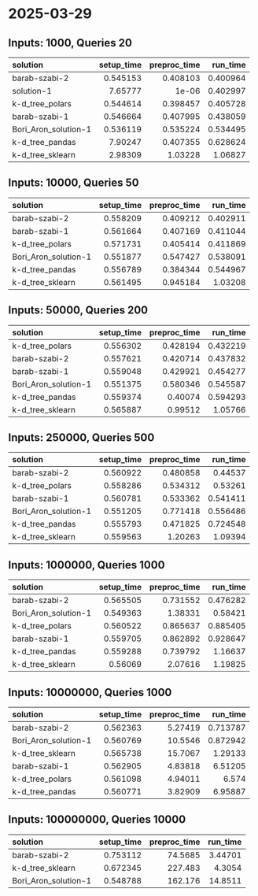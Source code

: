 # 2025-03-29

## Inputs: 1000, Queries 20

| solution             |   setup_time |   preproc_time |   run_time |
|:---------------------|-------------:|---------------:|-----------:|
| barab-szabi-2        |     0.545153 |       0.408103 |   0.400964 |
| solution-1           |     7.65777  |       1e-06    |   0.402997 |
| k-d_tree_polars      |     0.544614 |       0.398457 |   0.405728 |
| barab-szabi-1        |     0.546664 |       0.407995 |   0.438059 |
| Bori_Aron_solution-1 |     0.536119 |       0.535224 |   0.534495 |
| k-d_tree_pandas      |     7.90247  |       0.407355 |   0.628624 |
| k-d_tree_sklearn     |     2.98309  |       1.03228  |   1.06827  |

## Inputs: 10000, Queries 50

| solution             |   setup_time |   preproc_time |   run_time |
|:---------------------|-------------:|---------------:|-----------:|
| barab-szabi-2        |     0.558209 |       0.409212 |   0.402911 |
| barab-szabi-1        |     0.561664 |       0.407169 |   0.411044 |
| k-d_tree_polars      |     0.571731 |       0.405414 |   0.411869 |
| Bori_Aron_solution-1 |     0.551877 |       0.547427 |   0.538091 |
| k-d_tree_pandas      |     0.556789 |       0.384344 |   0.544967 |
| k-d_tree_sklearn     |     0.561495 |       0.945184 |   1.03208  |

## Inputs: 50000, Queries 200

| solution             |   setup_time |   preproc_time |   run_time |
|:---------------------|-------------:|---------------:|-----------:|
| k-d_tree_polars      |     0.556302 |       0.428194 |   0.432219 |
| barab-szabi-2        |     0.557621 |       0.420714 |   0.437832 |
| barab-szabi-1        |     0.559048 |       0.429921 |   0.454277 |
| Bori_Aron_solution-1 |     0.551375 |       0.580346 |   0.545587 |
| k-d_tree_pandas      |     0.559374 |       0.40074  |   0.594293 |
| k-d_tree_sklearn     |     0.565887 |       0.99512  |   1.05766  |

## Inputs: 250000, Queries 500

| solution             |   setup_time |   preproc_time |   run_time |
|:---------------------|-------------:|---------------:|-----------:|
| barab-szabi-2        |     0.560922 |       0.480858 |   0.44537  |
| k-d_tree_polars      |     0.558286 |       0.534312 |   0.53261  |
| barab-szabi-1        |     0.560781 |       0.533362 |   0.541411 |
| Bori_Aron_solution-1 |     0.551205 |       0.771418 |   0.556486 |
| k-d_tree_pandas      |     0.555793 |       0.471825 |   0.724548 |
| k-d_tree_sklearn     |     0.559563 |       1.20263  |   1.09394  |

## Inputs: 1000000, Queries 1000

| solution             |   setup_time |   preproc_time |   run_time |
|:---------------------|-------------:|---------------:|-----------:|
| barab-szabi-2        |     0.565505 |       0.731552 |   0.476282 |
| Bori_Aron_solution-1 |     0.549363 |       1.38331  |   0.58421  |
| k-d_tree_polars      |     0.560522 |       0.865637 |   0.885405 |
| barab-szabi-1        |     0.559705 |       0.862892 |   0.928647 |
| k-d_tree_pandas      |     0.559288 |       0.739792 |   1.16637  |
| k-d_tree_sklearn     |     0.56069  |       2.07616  |   1.19825  |

## Inputs: 10000000, Queries 1000

| solution             |   setup_time |   preproc_time |   run_time |
|:---------------------|-------------:|---------------:|-----------:|
| barab-szabi-2        |     0.562363 |        5.27419 |   0.713787 |
| Bori_Aron_solution-1 |     0.560769 |       10.5546  |   0.872942 |
| k-d_tree_sklearn     |     0.565738 |       15.7067  |   1.29133  |
| barab-szabi-1        |     0.562905 |        4.83818 |   6.51205  |
| k-d_tree_polars      |     0.561098 |        4.94011 |   6.574    |
| k-d_tree_pandas      |     0.560771 |        3.82909 |   6.95887  |

## Inputs: 100000000, Queries 10000

| solution             |   setup_time |   preproc_time |   run_time |
|:---------------------|-------------:|---------------:|-----------:|
| barab-szabi-2        |     0.753112 |        74.5685 |    3.44701 |
| k-d_tree_sklearn     |     0.672345 |       227.483  |    4.3054  |
| Bori_Aron_solution-1 |     0.548788 |       162.176  |   14.8511  |